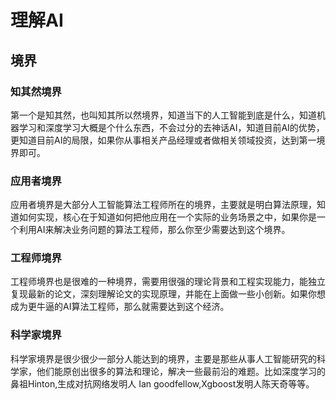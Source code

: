 # 理解AI

## 境界

### 知其然境界

第一个是知其然，也叫知其所以然境界，知道当下的人工智能到底是什么，知道机器学习和深度学习大概是个什么东西，不会过分的去神话AI，知道目前AI的优势，更知道目前AI的局限，如果你从事相关产品经理或者做相关领域投资，达到第一境界即可。

### 应用者境界

应用者境界是大部分人工智能算法工程师所在的境界，主要就是明白算法原理，知道如何实现，核心在于知道如何把他应用在一个实际的业务场景之中，如果你是一个利用AI来解决业务问题的算法工程师，那么你至少需要达到这个境界。

### 工程师境界

工程师境界也是很难的一种境界，需要用很强的理论背景和工程实现能力，能独立复现最新的论文，深刻理解论文的实现原理，并能在上面做一些小创新。如果你想成为更牛逼的AI算法工程师，那么就需要达到这个经济。

### 科学家境界

科学家境界是很少很少一部分人能达到的境界，主要是那些从事人工智能研究的科学家，他们能原创出很多的算法和理论，解决一些最前沿的难题。比如深度学习的鼻祖Hinton,生成对抗网络发明人 Ian goodfellow,Xgboost发明人陈天奇等等。

[1]: https://www.wukong.com/answer/6622525836849316100/
